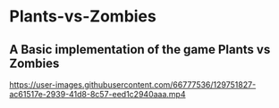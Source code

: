 # Plants-vs-Zombies
## A Basic implementation of the game Plants vs Zombies



https://user-images.githubusercontent.com/66777536/129751827-ac61517e-2939-41d8-8c57-eed1c2940aaa.mp4



